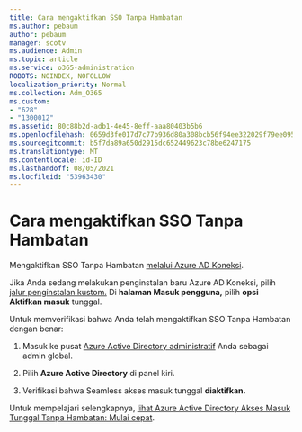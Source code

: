 ```yaml
---
title: Cara mengaktifkan SSO Tanpa Hambatan
ms.author: pebaum
author: pebaum
manager: scotv
ms.audience: Admin
ms.topic: article
ms.service: o365-administration
ROBOTS: NOINDEX, NOFOLLOW
localization_priority: Normal
ms.collection: Adm_O365
ms.custom:
- "628"
- "1300012"
ms.assetid: 80c88b2d-adb1-4e45-8eff-aaa80403b5b6
ms.openlocfilehash: 0659d3fe017d7c77b936d80a308bcb56f94ee322029f79ee095ebeec0b8ea7c1
ms.sourcegitcommit: b5f7da89a650d2915dc652449623c78be6247175
ms.translationtype: MT
ms.contentlocale: id-ID
ms.lasthandoff: 08/05/2021
ms.locfileid: "53963430"
---
```

# <a name="how-to-enable-seamless-sso"></a>Cara mengaktifkan SSO Tanpa Hambatan

Mengaktifkan SSO Tanpa Hambatan [melalui Azure AD Koneksi](https://docs.microsoft.com/azure/active-directory/connect/active-directory-aadconnect).
  
Jika Anda sedang melakukan penginstalan baru Azure AD Koneksi, pilih [jalur penginstalan kustom.](https://docs.microsoft.com/azure/active-directory/connect/active-directory-aadconnect-get-started-custom) Di **halaman Masuk pengguna,** pilih **opsi Aktifkan masuk** tunggal.
  
Untuk memverifikasi bahwa Anda telah mengaktifkan SSO Tanpa Hambatan dengan benar:
  
1. Masuk ke pusat [Azure Active Directory administratif](https://aad.portal.azure.com) Anda sebagai admin global.

2. Pilih **Azure Active Directory** di panel kiri.

3. Verifikasi bahwa Seamless akses masuk tunggal **diaktifkan.**

Untuk mempelajari selengkapnya, [lihat Azure Active Directory Akses Masuk Tunggal Tanpa Hambatan: Mulai cepat](https://docs.microsoft.com/azure/active-directory/connect/active-directory-aadconnect-sso-quick-start).
  